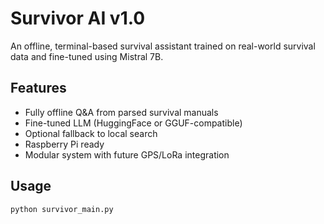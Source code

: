 # Survivor AI v1.0

An offline, terminal-based survival assistant trained on real-world survival data and fine-tuned using Mistral 7B.

## Features
- Fully offline Q&A from parsed survival manuals
- Fine-tuned LLM (HuggingFace or GGUF-compatible)
- Optional fallback to local search
- Raspberry Pi ready
- Modular system with future GPS/LoRa integration

## Usage
```bash
python survivor_main.py
